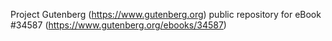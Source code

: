 Project Gutenberg (https://www.gutenberg.org) public repository for eBook #34587 (https://www.gutenberg.org/ebooks/34587)
